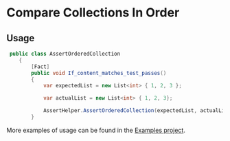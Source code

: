 # Compare Collections In Order

## Usage

```csharp
 public class AssertOrderedCollection
    {
        [Fact]
        public void If_content_matches_test_passes()
        {
            var expectedList = new List<int> { 1, 2, 3 };

            var actualList = new List<int> { 1, 2, 3};

            AssertHelper.AssertOrderedCollection(expectedList, actualList);
        }
```


More examples of usage can be found in the [Examples project](https://github.com/AnkurSheel/xUnitHelpers/blob/master/xUnitHelpers.Examples/AssertOrderedCollection.cs).
